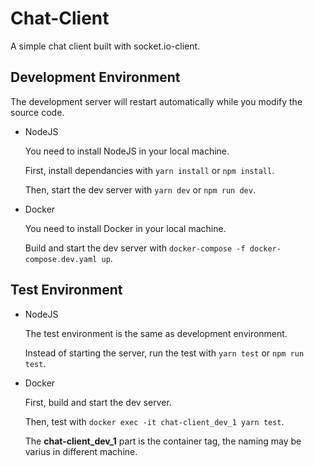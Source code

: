 # Chat-Client

A simple chat client built with socket.io-client.

## Development Environment

The development server will restart automatically while you modify the source code.

- NodeJS

  You need to install NodeJS in your local machine.

  First, install dependancies with `yarn install` or `npm install`.

  Then, start the dev server with `yarn dev` or `npm run dev`.

- Docker

  You need to install Docker in your local machine.

  Build and start the dev server with `docker-compose -f docker-compose.dev.yaml up`.

## Test Environment

- NodeJS

  The test environment is the same as development environment.

  Instead of starting the server, run the test with `yarn test` or `npm run test`.

- Docker

  First, build and start the dev server.

  Then, test with `docker exec -it chat-client_dev_1 yarn test`.

  The **chat-client_dev_1** part is the container tag, the naming may be varius in different machine.

